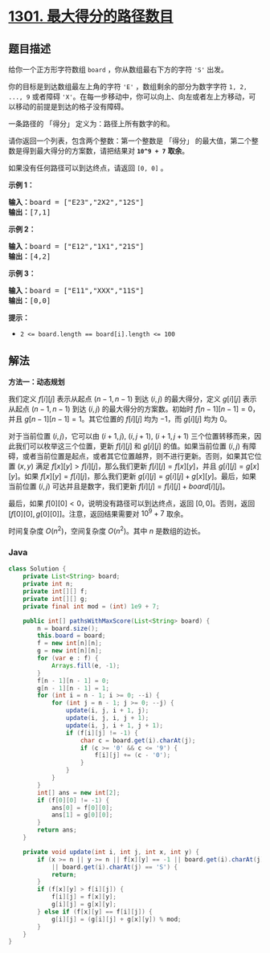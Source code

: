 # [1301. 最大得分的路径数目](https://leetcode.cn/problems/number-of-paths-with-max-score)

## 题目描述

<p>给你一个正方形字符数组&nbsp;<code>board</code>&nbsp;，你从数组最右下方的字符&nbsp;<code>&#39;S&#39;</code>&nbsp;出发。</p>

<p>你的目标是到达数组最左上角的字符&nbsp;<code>&#39;E&#39;</code> ，数组剩余的部分为数字字符&nbsp;<code>1, 2, ..., 9</code>&nbsp;或者障碍 <code>&#39;X&#39;</code>。在每一步移动中，你可以向上、向左或者左上方移动，可以移动的前提是到达的格子没有障碍。</p>

<p>一条路径的 「得分」 定义为：路径上所有数字的和。</p>

<p>请你返回一个列表，包含两个整数：第一个整数是 「得分」 的最大值，第二个整数是得到最大得分的方案数，请把结果对&nbsp;<strong><code>10^9 + 7</code></strong> <strong>取余</strong>。</p>

<p>如果没有任何路径可以到达终点，请返回&nbsp;<code>[0, 0]</code> 。</p>

<p><strong>示例 1：</strong></p>

<pre>
<strong>输入：</strong>board = [&quot;E23&quot;,&quot;2X2&quot;,&quot;12S&quot;]
<strong>输出：</strong>[7,1]
</pre>

<p><strong>示例 2：</strong></p>

<pre>
<strong>输入：</strong>board = [&quot;E12&quot;,&quot;1X1&quot;,&quot;21S&quot;]
<strong>输出：</strong>[4,2]
</pre>

<p><strong>示例 3：</strong></p>

<pre>
<strong>输入：</strong>board = [&quot;E11&quot;,&quot;XXX&quot;,&quot;11S&quot;]
<strong>输出：</strong>[0,0]
</pre>

<p><strong>提示：</strong></p>

<ul>
	<li><code>2 &lt;= board.length == board[i].length &lt;= 100</code></li>
</ul>

## 解法

**方法一：动态规划**

我们定义 $f[i][j]$ 表示从起点 $(n - 1, n - 1)$ 到达 $(i, j)$ 的最大得分，定义 $g[i][j]$ 表示从起点 $(n - 1, n - 1)$ 到达 $(i, j)$ 的最大得分的方案数。初始时 $f[n - 1][n - 1] = 0$，并且 $g[n - 1][n - 1] = 1$。其它位置的 $f[i][j]$ 均为 $-1$，而 $g[i][j]$ 均为 $0$。

对于当前位置 $(i, j)$，它可以由 $(i + 1, j)$, $(i, j + 1)$, $(i + 1, j + 1)$ 三个位置转移而来，因此我们可以枚举这三个位置，更新 $f[i][j]$ 和 $g[i][j]$ 的值。如果当前位置 $(i, j)$ 有障碍，或者当前位置是起点，或者其它位置越界，则不进行更新。否则，如果其它位置 $(x, y)$ 满足 $f[x][y] \gt f[i][j]$，那么我们更新 $f[i][j] = f[x][y]$，并且 $g[i][j] = g[x][y]$。如果 $f[x][y] = f[i][j]$，那么我们更新 $g[i][j] = g[i][j] + g[x][y]$。最后，如果当前位置 $(i, j)$ 可达并且是数字，我们更新 $f[i][j] = f[i][j] + board[i][j]$。

最后，如果 $f[0][0] \lt 0$，说明没有路径可以到达终点，返回 $[0, 0]$。否则，返回 $[f[0][0], g[0][0]]$。注意，返回结果需要对 $10^9 + 7$ 取余。

时间复杂度 $O(n^2)$，空间复杂度 $O(n^2)$。其中 $n$ 是数组的边长。

### **Java**

```java
class Solution {
    private List<String> board;
    private int n;
    private int[][] f;
    private int[][] g;
    private final int mod = (int) 1e9 + 7;

    public int[] pathsWithMaxScore(List<String> board) {
        n = board.size();
        this.board = board;
        f = new int[n][n];
        g = new int[n][n];
        for (var e : f) {
            Arrays.fill(e, -1);
        }
        f[n - 1][n - 1] = 0;
        g[n - 1][n - 1] = 1;
        for (int i = n - 1; i >= 0; --i) {
            for (int j = n - 1; j >= 0; --j) {
                update(i, j, i + 1, j);
                update(i, j, i, j + 1);
                update(i, j, i + 1, j + 1);
                if (f[i][j] != -1) {
                    char c = board.get(i).charAt(j);
                    if (c >= '0' && c <= '9') {
                        f[i][j] += (c - '0');
                    }
                }
            }
        }
        int[] ans = new int[2];
        if (f[0][0] != -1) {
            ans[0] = f[0][0];
            ans[1] = g[0][0];
        }
        return ans;
    }

    private void update(int i, int j, int x, int y) {
        if (x >= n || y >= n || f[x][y] == -1 || board.get(i).charAt(j) == 'X'
            || board.get(i).charAt(j) == 'S') {
            return;
        }
        if (f[x][y] > f[i][j]) {
            f[i][j] = f[x][y];
            g[i][j] = g[x][y];
        } else if (f[x][y] == f[i][j]) {
            g[i][j] = (g[i][j] + g[x][y]) % mod;
        }
    }
}
```
